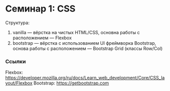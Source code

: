 # Семинар 1: CSS

Структура:
1. vanilla — вёрстка на чистых HTML/CSS, основна работы с расположением — Flexbox
2. bootstrap — вёрстка с использованием UI фреймворка Bootstrap, основа работы с расположением — Bootstrap Grid (классы Row/Col)


### Ссылки
Flexbox: https://developer.mozilla.org/ru/docs/Learn_web_development/Core/CSS_layout/Flexbox
Bootstrap: https://getbootstrap.com
